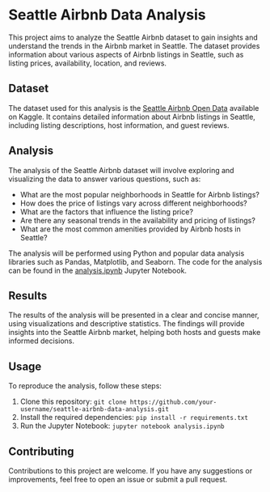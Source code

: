 # Seattle Airbnb Data Analysis

This project aims to analyze the Seattle Airbnb dataset to gain insights and understand the trends in the Airbnb market in Seattle. The dataset provides information about various aspects of Airbnb listings in Seattle, such as listing prices, availability, location, and reviews.

## Dataset

The dataset used for this analysis is the [Seattle Airbnb Open Data](https://www.kaggle.com/airbnb/seattle) available on Kaggle. It contains detailed information about Airbnb listings in Seattle, including listing descriptions, host information, and guest reviews.

## Analysis

The analysis of the Seattle Airbnb dataset will involve exploring and visualizing the data to answer various questions, such as:

- What are the most popular neighborhoods in Seattle for Airbnb listings?
- How does the price of listings vary across different neighborhoods?
- What are the factors that influence the listing price?
- Are there any seasonal trends in the availability and pricing of listings?
- What are the most common amenities provided by Airbnb hosts in Seattle?

The analysis will be performed using Python and popular data analysis libraries such as Pandas, Matplotlib, and Seaborn. The code for the analysis can be found in the [analysis.ipynb](analysis.ipynb) Jupyter Notebook.

## Results

The results of the analysis will be presented in a clear and concise manner, using visualizations and descriptive statistics. The findings will provide insights into the Seattle Airbnb market, helping both hosts and guests make informed decisions.

## Usage

To reproduce the analysis, follow these steps:

1. Clone this repository: `git clone https://github.com/your-username/seattle-airbnb-data-analysis.git`
2. Install the required dependencies: `pip install -r requirements.txt`
3. Run the Jupyter Notebook: `jupyter notebook analysis.ipynb`

## Contributing

Contributions to this project are welcome. If you have any suggestions or improvements, feel free to open an issue or submit a pull request.

